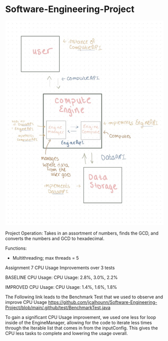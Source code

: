 # Software-Engineering-Project

![SystemDiagram](https://github.com/jcalhounn/Software-Engineering-Project/blob/main/SystemDiagram.jpg)


Project Operation:
  Takes in an assortment of numbers, finds the GCD, and converts the numbers and GCD to hexadecimal.

Functions:
  - Multithreading; max threads = 5


Assignment 7 CPU Usage Improvements over 3 tests

BASELINE CPU Usage:
CPU Usage: 2.8%, 3.0%, 2.2%

IMPROVED CPU Usage:
CPU Usage: 1.4%, 1.6%, 1.8%

The Following link leads to the Benchmark Test that we used to observe and improve CPU Usage
https://github.com/jcalhounn/Software-Engineering-Project/blob/main/.github/test/BenchmarkTest.java

To gain a significant CPU Usage improvement, we used one less for loop inside of the EngineManager, allowing for the code to iterate less times through the
Iterable<Integer> list that comes in from the inputConfig. This gives the CPU less tasks to complete and lowering the usage overall.
